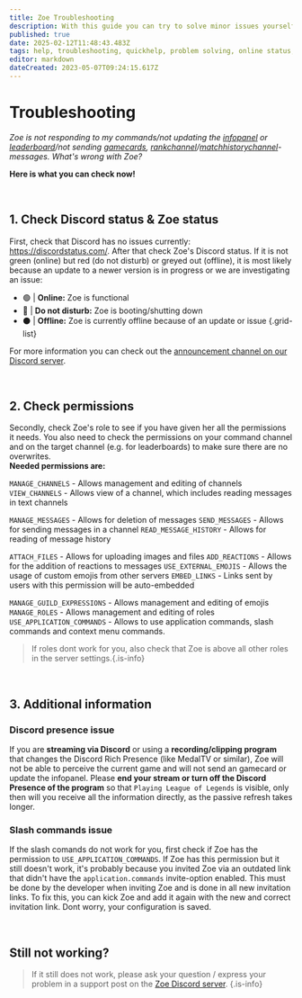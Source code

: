 ```yaml
---
title: Zoe Troubleshooting
description: With this guide you can try to solve minor issues yourself.
published: true
date: 2025-02-12T11:48:43.483Z
tags: help, troubleshooting, quickhelp, problem solving, online status, permissions
editor: markdown
dateCreated: 2023-05-07T09:24:15.617Z
---
```


# Troubleshooting

*Zoe is not responding to my commands/not updating the [infopanel](/en/features/infochannel) or [leaderboard](/en/features/leaderboards)/not sending [gamecards](/en/features/gamecards), [rankchannel](/en/features/rankchannel)/[matchhistorychannel](/en/features/matchhistorychannel)-messages. What's wrong with Zoe?*

**Here is what you can check now!**

<br>

## 1. Check Discord status & Zoe status
First, check that Discord has no issues currently: https://discordstatus.com/.
After that check Zoe's Discord status. If it is not green (online) but red (do not disturb) or greyed out (offline), it is most likely because an update to a newer version is in progress or we are investigating an issue:

- 🟢 | **Online:** Zoe is functional
- 🔴 | **Do not disturb:** Zoe is booting/shutting down
- ⚫ | **Offline:** Zoe is currently offline because of an update or issue
{.grid-list}

For more information you can check out the [announcement channel on our Discord server](https://discord.gg/meg4Reea6Q).

<br>

## 2. Check permissions
Secondly, check Zoe's role to see if you have given her all the permissions it needs. You also need to check the permissions on your command channel and on the target channel (e.g. for leaderboards) to make sure there are no overwrites. <br>
**Needed permissions are:**

`MANAGE_CHANNELS` -  Allows management and editing of channels
`VIEW_CHANNELS` - Allows view of a channel, which includes reading messages in text channels

`MANAGE_MESSAGES` - Allows for deletion of  messages
`SEND_MESSAGES` - Allows for sending messages in a channel
`READ_MESSAGE_HISTORY` - Allows for reading of message history

`ATTACH_FILES` - Allows for uploading images and files
`ADD_REACTIONS` - Allows for the addition of reactions to messages
`USE_EXTERNAL_EMOJIS` - Allows the usage of custom emojis from other servers
`EMBED_LINKS` - Links sent by users with this permission will be auto-embedded

`MANAGE_GUILD_EXPRESSIONS` - Allows management and editing of emojis
`MANAGE_ROLES` - Allows management and editing of roles
`USE_APPLICATION_COMMANDS` - Allows to use application commands, slash commands and context menu commands.

>If roles dont work for you, also check that Zoe is above all other roles in the server settings.{.is-info}

<br>

## 3. Additional information
### Discord presence issue
If you are **streaming via Discord** or using a **recording/clipping program** that changes the Discord Rich Presence (like MedalTV or similar), Zoe will not be able to perceive the current game and will not send an gamecard or update the infopanel.
Please **end your stream or turn off the Discord Presence of the program** so that `Playing League of Legends` is visible, only then will you receive all the information directly, as the passive refresh takes longer.
<br>
### Slash commands issue
If the slash comands do not work for you, first check if Zoe has the permission to `USE_APPLICATION_COMMANDS`. If Zoe has this permission but it still doesn't work, it's probably because you invited Zoe via an outdated link that didn't have the `application.commands` invite-option enabled. This must be done by the developer when inviting Zoe and is done in all new invitation links. 
To fix this, you can kick Zoe and add it again with the new and correct invitation link. 
Dont worry, your configuration is saved.

 
<br>
  
## Still not working?
>If it still does not work, please ask your question / express your problem in a support post on the [Zoe Discord server](https://discord.gg/4Rxrzsxb7d).
>{.is-info}